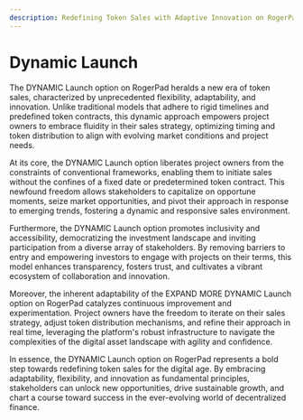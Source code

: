 ```yaml
---
description: Redefining Token Sales with Adaptive Innovation on RogerPad
---
```


# Dynamic Launch

The DYNAMIC Launch option on RogerPad heralds a new era of token sales, characterized by unprecedented flexibility, adaptability, and innovation. Unlike traditional models that adhere to rigid timelines and predefined token contracts, this dynamic approach empowers project owners to embrace fluidity in their sales strategy, optimizing timing and token distribution to align with evolving market conditions and project needs.

At its core, the DYNAMIC Launch option liberates project owners from the constraints of conventional frameworks, enabling them to initiate sales without the confines of a fixed date or predetermined token contract. This newfound freedom allows stakeholders to capitalize on opportune moments, seize market opportunities, and pivot their approach in response to emerging trends, fostering a dynamic and responsive sales environment.

Furthermore, the DYNAMIC Launch option promotes inclusivity and accessibility, democratizing the investment landscape and inviting participation from a diverse array of stakeholders. By removing barriers to entry and empowering investors to engage with projects on their terms, this model enhances transparency, fosters trust, and cultivates a vibrant ecosystem of collaboration and innovation.

Moreover, the inherent adaptability of the EXPAND MORE DYNAMIC Launch option on RogerPad catalyzes continuous improvement and experimentation. Project owners have the freedom to iterate on their sales strategy, adjust token distribution mechanisms, and refine their approach in real time, leveraging the platform's robust infrastructure to navigate the complexities of the digital asset landscape with agility and confidence.

In essence, the DYNAMIC Launch option on RogerPad represents a bold step towards redefining token sales for the digital age. By embracing adaptability, flexibility, and innovation as fundamental principles, stakeholders can unlock new opportunities, drive sustainable growth, and chart a course toward success in the ever-evolving world of decentralized finance.
